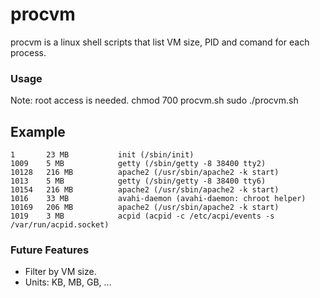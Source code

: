 # procvm
procvm is a linux shell scripts that list VM size, PID and comand for each process.

### Usage
Note: root access is needed.
	chmod 700 procvm.sh
	sudo ./procvm.sh

## Example
	1       23 MB           init (/sbin/init)
	1009    5 MB            getty (/sbin/getty -8 38400 tty2)
	10128   216 MB          apache2 (/usr/sbin/apache2 -k start)
	1013    5 MB            getty (/sbin/getty -8 38400 tty6)
	10154   216 MB          apache2 (/usr/sbin/apache2 -k start)
	1016    33 MB           avahi-daemon (avahi-daemon: chroot helper)
	10169   206 MB          apache2 (/usr/sbin/apache2 -k start)
	1019    3 MB            acpid (acpid -c /etc/acpi/events -s /var/run/acpid.socket)

### Future Features
* Filter by VM size.
* Units: KB, MB, GB, ...